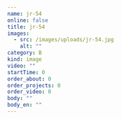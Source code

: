 ```yaml
---
name: jr-54
online: false
title: jr-54
images:
  - src: /images/uploads/jr-54.jpg
    alt: ""
category: B
kind: image
video: ""
startTime: 0
order_about: 0
order_projects: 0
order_video: 0
body: ""
body_en: ""
---
```

